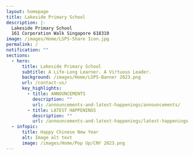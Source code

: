 ```yaml
---
layout: homepage
title: Lakeside Primary School
description: |-
  Lakeside Primary School
  161 Corporation Walk Singapore 618310
image: /images/Home/LSPS-Share Icon.jpg
permalink: /
notification: ""
sections:
  - hero:
      title: Lakeside Primary School
      subtitle: A Life-Long Learner. A Virtuous Leader.
      background: /images/Home/LSPS-Banner 2023.png
      url: /contact-us/
      key_highlights:
        - title: ANNOUNCEMENTS
          description: ""
          url: /announcements-and-latest-happenings/announcements/
        - title: LATEST HAPPENINGS
          description: ""
          url: /announcements-and-latest-happenings/latest-happenings
  - infopic:
      title: Happy Chinese New Year
      alt: Image alt text
      image: /images/Home/Pop Up/CNY 2023.png
---
```



